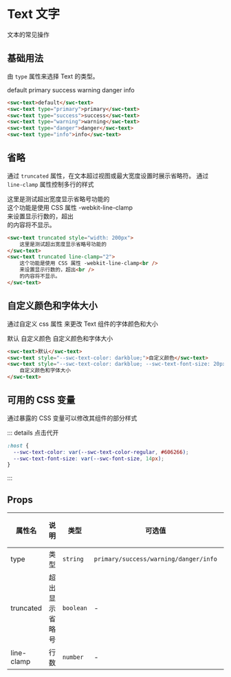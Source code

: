 # Text 文字

文本的常见操作

## 基础用法

由 `type` 属性来选择 Text 的类型。

<swc-text>default</swc-text>
<swc-text type="primary" class="margin-left">primary</swc-text>
<swc-text type="success" class="margin-left">success</swc-text>
<swc-text type="warning" class="margin-left">warning</swc-text>
<swc-text type="danger" class="margin-left">danger</swc-text>
<swc-text type="info" class="margin-left">info</swc-text>

```html
<swc-text>default</swc-text>
<swc-text type="primary">primary</swc-text>
<swc-text type="success">success</swc-text>
<swc-text type="warning">warning</swc-text>
<swc-text type="danger">danger</swc-text>
<swc-text type="info">info</swc-text>
```

## 省略

通过 `truncated` 属性，在文本超过视图或最大宽度设置时展示省略符。 通过 `line-clamp` 属性控制多行的样式

<swc-text truncated style="width: 200px"> 这里是测试超出宽度显示省略号功能的 </swc-text>
<br />
<swc-text truncated line-clamp="2">
这个功能是使用 CSS 属性 -webkit-line-clamp<br> 来设置显示行数的，超出<br> 的内容将不显示。
</swc-text>

```html
<swc-text truncated style="width: 200px">
    这里是测试超出宽度显示省略号功能的
</swc-text>
<swc-text truncated line-clamp="2">
    这个功能是使用 CSS 属性 -webkit-line-clamp<br />
    来设置显示行数的，超出<br />
    的内容将不显示。
</swc-text>
```

## 自定义颜色和字体大小

通过自定义 css 属性 来更改 Text 组件的字体颜色和大小

<swc-text>默认</swc-text>
<swc-text style="--swc-text-color: darkblue;" class="margin-left">自定义颜色</swc-text>
<swc-text style="--swc-text-color: darkblue; --swc-text-font-size: 20px;" class="margin-left">自定义颜色和字体大小</swc-text>

```html
<swc-text>默认</swc-text>
<swc-text style="--swc-text-color: darkblue;">自定义颜色</swc-text>
<swc-text style="--swc-text-color: darkblue; --swc-text-font-size: 20px;">
    自定义颜色和字体大小
</swc-text>
```

## 可用的 CSS 变量

通过暴露的 CSS 变量可以修改其组件的部分样式

::: details 点击代开

```css
:host {
  --swc-text-color: var(--swc-text-color-regular, #606266);
  --swc-text-font-size: var(--swc-font-size, 14px);
}
```

:::

## Props

| 属性名     | 说明           | 类型      | 可选值                                | 默认值 |
| ---------- | -------------- | --------- | ------------------------------------- | ------ |
| type       | 类型           | `string`  | `primary/success/warning/danger/info` | -      |
| truncated  | 超出显示省略号 | `boolean` | -                                     | -      |
| line-clamp | 行数           | `number`  | -                                     | -      |
